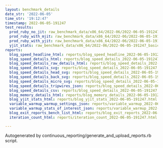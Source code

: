 ```yaml
---
layout: benchmark_details
date_str: '2022-06-05'
time_str: '19:12:47'
timestamp: 2022-06-05-191247
test_results:
  prod_ruby_no_jit: raw_benchmark_data/x86_64/2022-06/2022-06-05-191247_basic_benchmark_prod_ruby_no_jit.json
  prod_ruby_with_mjit: raw_benchmark_data/x86_64/2022-06/2022-06-05-191247_basic_benchmark_prod_ruby_with_mjit.json
  prod_ruby_with_yjit: raw_benchmark_data/x86_64/2022-06/2022-06-05-191247_basic_benchmark_prod_ruby_with_yjit.json
  yjit_stats: raw_benchmark_data/x86_64/2022-06/2022-06-05-191247_basic_benchmark_yjit_stats.json
reports:
  blog_speed_headline_html: reports/blog_speed_headline_2022-06-05-191247.html
  blog_speed_details_html: reports/blog_speed_details_2022-06-05-191247.html
  blog_speed_details_raw_details_html: reports/blog_speed_details_2022-06-05-191247.raw_details.html
  blog_speed_details_svg: reports/blog_speed_details_2022-06-05-191247.svg
  blog_speed_details_head_svg: reports/blog_speed_details_2022-06-05-191247.head.svg
  blog_speed_details_back_svg: reports/blog_speed_details_2022-06-05-191247.back.svg
  blog_speed_details_micro_svg: reports/blog_speed_details_2022-06-05-191247.micro.svg
  blog_speed_details_tripwires_json: reports/blog_speed_details_2022-06-05-191247.tripwires.json
  blog_speed_details_csv: reports/blog_speed_details_2022-06-05-191247.csv
  blog_memory_details_html: reports/blog_memory_details_2022-06-05-191247.html
  blog_yjit_stats_html: reports/blog_yjit_stats_2022-06-05-191247.html
  variable_warmup_warmup_settings_json: reports/variable_warmup_2022-06-05-191247.warmup_settings.json
  variable_warmup_stats_of_interest_json: reports/variable_warmup_2022-06-05-191247.stats_of_interest.json
  blog_exit_reports_bench_list_html: reports/blog_exit_reports_2022-06-05-191247.bench_list.html
  iteration_count_html: reports/iteration_count_2022-06-05-191247.html

---
```

Autogenerated by continuous_reporting/generate_and_upload_reports.rb script.
